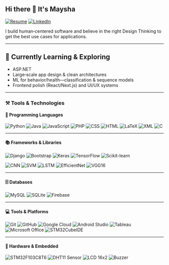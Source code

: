 ## Hi there 👋 It's Maysha

<!--
**A-lii/A-lii** is a ✨ _special_ ✨ repository because its `README.md` (this file) appears on your GitHub profile.

- 🔭 I’m currently working on **a portfolio website for an environmentalist**, blending design with storytelling.  
- 🌱 I’m currently learning **ASP.NET** to strengthen my backend development skills.  
- 👯 I’m looking to collaborate on **projects that create meaningful, real-world impact**.  
- 🤔 I’m seeking guidance on building **robust backend applications** for practical use cases.  
- ⚡ Fun fact: I’m a unique mix of **logic, imagination, and empathy** — traits that shape both my code and creativity.  
[![Portfolio](https://img.shields.io/badge/Portfolio-000?style=for-the-badge&logo=firefox&logoColor=white)](#)
-->

[![Resume](https://img.shields.io/badge/Resume-PDF-red?style=for-the-badge&logo=adobeacrobatreader&logoColor=white)](https://a-lii.github.io/maysha-resume.pdf
)
[![LinkedIn](https://img.shields.io/badge/LinkedIn-0A66C2?style=for-the-badge&logo=linkedin&logoColor=white)](https://www.linkedin.com/in/ali-maysha-rodoshi)


I build human‑centered software and believe in the right Design Thinking to get the best use cases for applications. 

--- 

## 🌱 Currently Learning & Exploring
- ASP.NET 
- Large‑scale app design & clean architectures
- ML for behavior/health—classification & sequence models
- Frontend polish (React/Next.js) and UI/UX systems

---


### ⚒️ Tools & Technologies

#### 🧠 Programming Languages  
![Python](https://img.shields.io/badge/-Python-3776AB?style=flat&logo=python&logoColor=white)
![Java](https://img.shields.io/badge/-Java-007396?style=flat&logo=java&logoColor=white)
![JavaScript](https://img.shields.io/badge/-JavaScript-F7DF1E?style=flat&logo=javascript&logoColor=black)
![PHP](https://img.shields.io/badge/-PHP-777BB4?style=flat&logo=php&logoColor=white)
![CSS](https://img.shields.io/badge/-CSS3-1572B6?style=flat&logo=css3&logoColor=white)
![HTML](https://img.shields.io/badge/-HTML5-E34F26?style=flat&logo=html5&logoColor=white)
![LaTeX](https://img.shields.io/badge/-LaTeX-008080?style=flat&logo=latex&logoColor=white)
![XML](https://img.shields.io/badge/-XML-0B0B0B?style=flat&logo=w3c&logoColor=white)
![C](https://img.shields.io/badge/-C-A8B9CC?style=flat&logo=c&logoColor=white)

---

#### 📚 Frameworks & Libraries  
![Django](https://img.shields.io/badge/-Django-092E20?style=flat&logo=django&logoColor=white)
![Bootstrap](https://img.shields.io/badge/-Bootstrap-563D7C?style=flat&logo=bootstrap&logoColor=white)
![Keras](https://img.shields.io/badge/-Keras-D00000?style=flat&logo=keras&logoColor=white)
![TensorFlow](https://img.shields.io/badge/-TensorFlow-FF6F00?style=flat&logo=tensorflow&logoColor=white)
![Scikit-learn](https://img.shields.io/badge/-Scikit_Learn-F7931E?style=flat&logo=scikitlearn&logoColor=white)

<!-- Custom ML Model mentions (no badges exist, so text only or you can design them later) -->
![CNN](https://img.shields.io/badge/-CNN-FF6F00?style=flat&logo=google&logoColor=white)
![SVM](https://img.shields.io/badge/-SVM-0A0A0A?style=flat&logo=github&logoColor=white)
![LSTM](https://img.shields.io/badge/-LSTM-3E8EDE?style=flat&logo=google&logoColor=white)
![EfficientNet](https://img.shields.io/badge/-EfficientNet_B7-orange?style=flat&logo=tensorflow&logoColor=white)
![VGG16](https://img.shields.io/badge/-VGG16-red?style=flat&logo=google&logoColor=white)

---

#### 🗄️ Databases  
![MySQL](https://img.shields.io/badge/-MySQL-4479A1?style=flat&logo=mysql&logoColor=white)
![SQLite](https://img.shields.io/badge/-SQLite-003B57?style=flat&logo=sqlite&logoColor=white)
![Firebase](https://img.shields.io/badge/-Firebase-FFCA28?style=flat&logo=firebase&logoColor=black)

---

#### 💻 Tools & Platforms  
![Git](https://img.shields.io/badge/-Git-F05032?style=flat&logo=git&logoColor=white)
![GitHub](https://img.shields.io/badge/-GitHub-181717?style=flat&logo=github&logoColor=white)
![Google Cloud](https://img.shields.io/badge/-Google_Cloud-4285F4?style=flat&logo=googlecloud&logoColor=white)
![Android Studio](https://img.shields.io/badge/-Android_Studio-3DDC84?style=flat&logo=android-studio&logoColor=white)
![Tableau](https://img.shields.io/badge/-Tableau-E97627?style=flat&logo=tableau&logoColor=white)
![Microsoft Office](https://img.shields.io/badge/-MS_Office-D83B01?style=flat&logo=microsoftoffice&logoColor=white)
![STM32CubeIDE](https://img.shields.io/badge/-STM32CubeIDE-0F52BA?style=flat&logo=stmicroelectronics&logoColor=white)

---

#### 🔧 Hardware & Embedded  
![STM32F103C8T6](https://img.shields.io/badge/-STM32F103C8T6-blue?style=flat&logo=stmicroelectronics&logoColor=white)
![DHT11 Sensor](https://img.shields.io/badge/-DHT11_Sensor-green?style=flat&logo=arduino&logoColor=white)
![LCD 16x2](https://img.shields.io/badge/-16x2_LCD-006400?style=flat&logo=arduino&logoColor=white)
![Buzzer](https://img.shields.io/badge/-Buzzer-black?style=flat&logo=github&logoColor=white)

